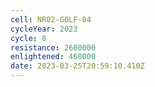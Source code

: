 ```yaml
---
cell: NR02-GOLF-04
cycleYear: 2023
cycle: 8
resistance: 2600000
enlightened: 468000
date: 2023-03-25T20:59:10.410Z
---
```


